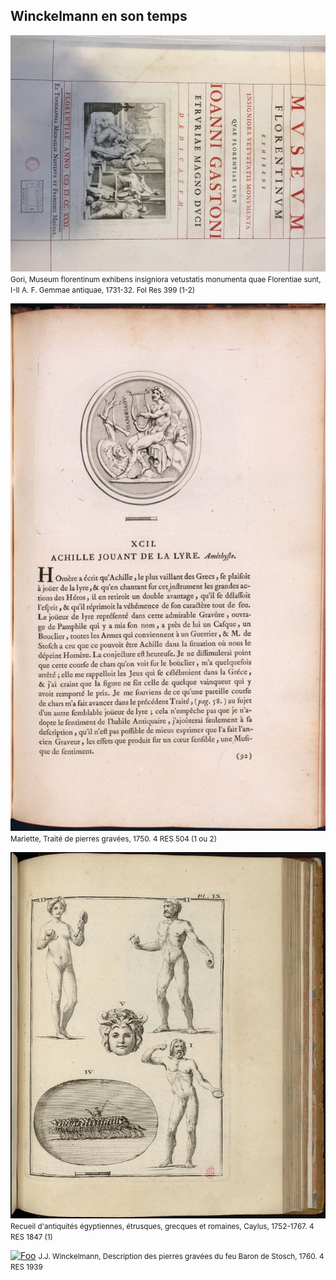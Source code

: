## Winckelmann en son temps

[![Foo](/img/doc1/doc1_1.jpg)](./document1.html)
<small style="text-align:center">Gori, Museum florentinum exhibens insigniora vetustatis monumenta quae Florentiae sunt, I-II A. F. Gemmae antiquae, 1731-32. Fol Res 399 (1-2)</small>

[![Foo](/img/doc2/doc2_1.png)](./document2.html)
<small style="text-align:center">Mariette, Traité de pierres gravées, 1750. 4 RES 504 (1 ou 2) </small>

[![Foo](/img/doc3/doc3_1.jpg)](./document3.html)
<small style="text-align:center">Recueil d'antiquités égyptiennes, étrusques, grecques et romaines, Caylus, 1752-1767.	4 RES 1847 (1)</small>

[![Foo](/img/doc4/doc4_1.pnf)](./document4.html)
<small style="text-align:center">J.J. Winckelmann, Description des pierres gravées du feu Baron de Stosch, 1760.	4 RES 1939</small>
